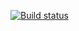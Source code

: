 [![Build status](https://ci.appveyor.com/api/projects/status/mtdd1w780oe4pgaa/branch/main?svg=true)](https://ci.appveyor.com/project/captainchaan/patterns-task-one/branch/main)
